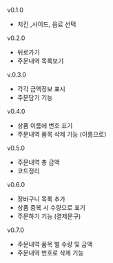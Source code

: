 v0.1.0
- 치킨 ,사이드, 음료 선택

v0.2.0
- 뒤로가기 
- 주문내역 목록보기

v.0.3.0
- 각각 금액정보 표시
- 주문담기 기능

v0.4.0
- 상품 이름에 번호 표기
- 주문내역 품목 삭제 기능 (이름으로)

v0.5.0
- 주문내역 총 금액
- 코드정리

v0.6.0
- 장바구니 목록 추가
- 상품 중복 시 수량으로 표기
- 주문하기 기능 (결제문구)

v0.7.0
- 주문내역 품목 별 수량 및 금액
- 주문내역 번호로 삭제 기능
